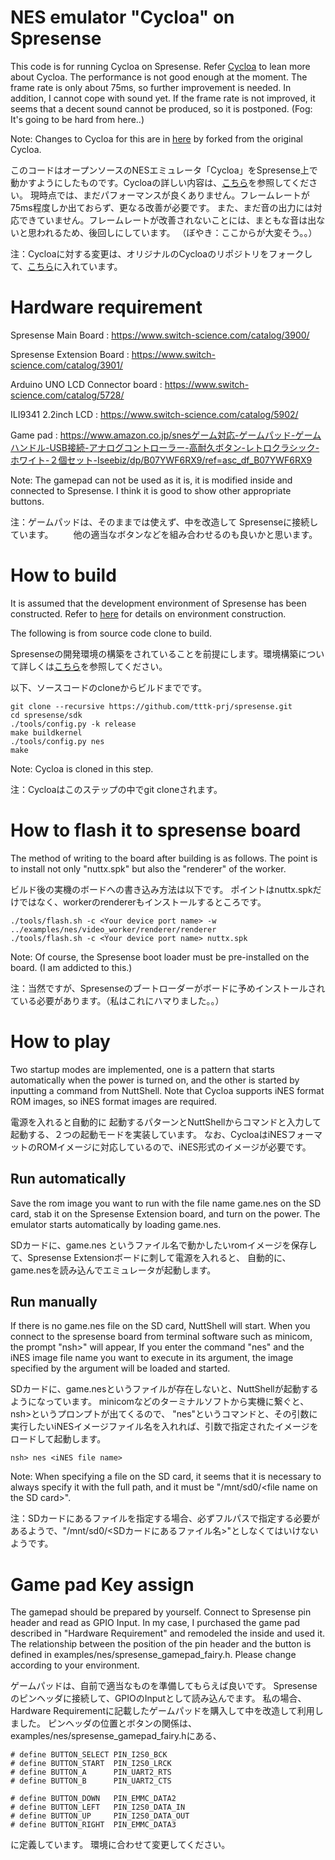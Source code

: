 # NES emulator "Cycloa" on Spresense

This code is for running Cycloa on Spresense. Refer [Cycloa](https://github.com/ledyba/Cycloa) to lean more about Cycloa.
The performance is not good enough at the moment. The frame rate is only about 75ms, so further improvement is needed.
In addition, I cannot cope with sound yet. If the frame rate is not improved, it seems that a decent sound cannot be produced, so it is postponed.
(Fog: It's going to be hard from here..)

Note: Changes to Cycloa for this are in [here](https://github.com/tttk-prj/Cycloa) by forked from the original Cycloa.


このコードはオープンソースのNESエミュレータ「Cycloa」をSpresense上で動かすようにしたものです。Cycloaの詳しい内容は、[こちら](https://github.com/ledyba/Cycloa)を参照してください。
現時点では、まだパフォーマンスが良くありません。フレームレートが75ms程度しか出ておらず、更なる改善が必要です。
また、まだ音の出力には対応できていません。フレームレートが改善されないことには、まともな音は出ないと思われるため、後回しにしています。
（ぼやき：ここからが大変そう。。）

注：Cycloaに対する変更は、オリジナルのCycloaのリポジトリをフォークして、[こちら](https://github.com/tttk-prj/Cycloa)に入れています。


# Hardware requirement

Spresense Main Board : https://www.switch-science.com/catalog/3900/

Spresense Extension Board : https://www.switch-science.com/catalog/3901/

Arduino UNO LCD Connector board : https://www.switch-science.com/catalog/5728/

ILI9341 2.2inch LCD : https://www.switch-science.com/catalog/5902/

Game pad : https://www.amazon.co.jp/snesゲーム対応-ゲームパッド-ゲームハンドル-USB接続-アナログコントローラー-高耐久ボタン-レトロクラシック-ホワイト-２個セット-Iseebiz/dp/B07YWF6RX9/ref=asc_df_B07YWF6RX9

Note: The gamepad can not be used as it is, it is modified inside and connected to Spresense. I think it is good to show other appropriate buttons.

注：ゲームパッドは、そのままでは使えず、中を改造して Spresenseに接続しています。
　　他の適当なボタンなどを組み合わせるのも良いかと思います。

# How to build

It is assumed that the development environment of Spresense has been constructed. Refer to [here](https://developer.sony.com/ja/develop/spresense/) for details on environment construction.

The following is from source code clone to build.


Spresenseの開発環境の構築をされていることを前提にします。環境構築について詳しくは[こちら](https://developer.sony.com/ja/develop/spresense/)を参照してください。

以下、ソースコードのcloneからビルドまでです。


```
git clone --recursive https://github.com/tttk-prj/spresense.git
cd spresense/sdk
./tools/config.py -k release
make buildkernel
./tools/config.py nes
make
```

Note: Cycloa is cloned in this step.

注：Cycloaはこのステップの中でgit cloneされます。


# How to flash it to spresense board

The method of writing to the board after building is as follows.
The point is to install not only "nuttx.spk" but also the "renderer" of the worker.

ビルド後の実機のボードへの書き込み方法は以下です。
ポイントはnuttx.spkだけではなく、workerのrendererもインストールするところです。

```
./tools/flash.sh -c <Your device port name> -w ../examples/nes/video_worker/renderer/renderer
./tools/flash.sh -c <Your device port name> nuttx.spk
```

Note: Of course, the Spresense boot loader must be pre-installed on the board. (I am addicted to this.)

注：当然ですが、Spresenseのブートローダーがボードに予めインストールされている必要があります。（私はこれにハマりました。。）


# How to play

Two startup modes are implemented, one is a pattern that starts automatically when the power is turned on, and the other is started by inputting a command from NuttShell.
Note that Cycloa supports iNES format ROM images, so iNES format images are required.


電源を入れると自動的に  起動するパターンとNuttShellからコマンドと入力して起動する、２つの起動モードを実装しています。
なお、CycloaはiNESフォーマットのROMイメージに対応しているので、iNES形式のイメージが必要です。

## Run automatically

Save the rom image you want to run with the file name game.nes on the SD card, stab it on the Spresense Extension board, and turn on the power.
The emulator starts automatically by loading game.nes.

SDカードに、game.nes というファイル名で動かしたいromイメージを保存して、Spresense Extensionボードに刺して電源を入れると、
自動的に、game.nesを読み込んでエミュレータが起動します。

## Run manually

If there is no game.nes file on the SD card, NuttShell will start.
When you connect to the spresense board from terminal software such as minicom, the prompt "nsh>" will appear,
If you enter the command "nes" and the iNES image file name you want to execute in its argument, the image specified by the argument will be loaded and started.

SDカードに、game.nesというファイルが存在しないと、NuttShellが起動するようになっています。
minicomなどのターミナルソフトから実機に繋ぐと、nsh>というプロンプトが出てくるので、
"nes"というコマンドと、その引数に実行したいiNESイメージファイル名を入れれば、引数で指定されたイメージをロードして起動します。

```
nsh> nes <iNES file name>
```

Note: When specifying a file on the SD card, it seems that it is necessary to always specify it with the full path, and it must be "/mnt/sd0/\<file name on the SD card\>".

注：SDカードにあるファイルを指定する場合、必ずフルパスで指定する必要があるようで、"/mnt/sd0/<SDカードにあるファイル名>"としなくてはいけないようです。


# Game pad Key assign

The gamepad should be prepared by yourself.
Connect to Spresense pin header and read as GPIO Input.
In my case, I purchased the game pad described in "Hardware Requirement" and remodeled the inside and used it.
The relationship between the position of the pin header and the button is defined in examples/nes/spresense_gamepad_fairy.h.
Please change according to your environment.


ゲームパッドは、自前で適当なものを準備してもらえば良いです。
Spresenseのピンヘッダに接続して、GPIOのInputとして読み込んでます。
私の場合、Hardware Requirementに記載したゲームパッドを購入して中を改造して利用しました。
ピンヘッダの位置とボタンの関係は、examples/nes/spresense_gamepad_fairy.hにある、

```
# define BUTTON_SELECT PIN_I2S0_BCK
# define BUTTON_START  PIN_I2S0_LRCK
# define BUTTON_A      PIN_UART2_RTS
# define BUTTON_B      PIN_UART2_CTS

# define BUTTON_DOWN   PIN_EMMC_DATA2
# define BUTTON_LEFT   PIN_I2S0_DATA_IN
# define BUTTON_UP     PIN_I2S0_DATA_OUT
# define BUTTON_RIGHT  PIN_EMMC_DATA3
```

に定義しています。
環境に合わせて変更してください。




